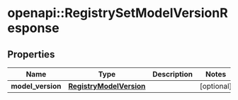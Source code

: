 # openapi::RegistrySetModelVersionResponse


## Properties
Name | Type | Description | Notes
------------ | ------------- | ------------- | -------------
**model_version** | [**RegistryModelVersion**](registryModelVersion.md) |  | [optional] 


